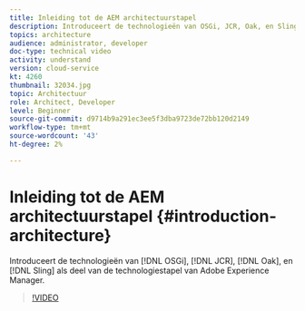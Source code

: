 ```yaml
---
title: Inleiding tot de AEM architectuurstapel
description: Introduceert de technologieën van OSGi, JCR, Oak, en Sling als deel van de technologiestapel van Adobe Experience Manager.
topics: architecture
audience: administrator, developer
doc-type: technical video
activity: understand
version: cloud-service
kt: 4260
thumbnail: 32034.jpg
topic: Architectuur
role: Architect, Developer
level: Beginner
source-git-commit: d9714b9a291ec3ee5f3dba9723de72bb120d2149
workflow-type: tm+mt
source-wordcount: '43'
ht-degree: 2%

---
```



# Inleiding tot de AEM architectuurstapel {#introduction-architecture}

Introduceert de technologieën van [!DNL OSGi], [!DNL JCR], [!DNL Oak], en [!DNL Sling] als deel van de technologiestapel van Adobe Experience Manager.

>[!VIDEO](https://video.tv.adobe.com/v/32034/?quality=12&learn=on)